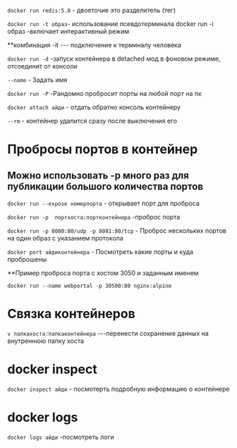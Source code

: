 
`docker run redis:5.0` - двоеточие это разделитель (тег)

`docker run -t образ`- использование псевдотерминала
docker run -i образ  -включает интерактивный режим 

**комбинация -it        --- подключение к терминалу человека


`docker run -d` -запуск контейнера в detached мод в фоновом режиме, отсоединит от консоли

`--name`    - Задать имя

`docker run -P` -Рандомно пробросит порты на любой порт на пк

`docker attach айди` - отдать обратно консоль контейнеру

`--rm`    - контейнер удалится сразу после выключения его




# Пробросы портов в контейнер

## Можно использовать -p много раз для публикации большого количества портов 

`docker run --expose номерпорта`  - открывает порт для проброса

`docker run -p  портхоста:портконтейнера`                   -проброс порта

`docker run -p 8080:80/udp -p 8081:80/tcp`   - Проброс нескольких портов на один образ с указанием протокола

`docker port айдиконтейнера`  -  Посмотреть какие порты и куда проброшены


**Пример проброса порта с хостом 3050 и заданным именем

`docker run --name webportal -p 30500:80 nginx:alpine`

# Связка контейнеров 

`v папкахоста:папкаконтейнера`  ---перенести сохранение данных на внутреннюю папку хоста



# docker inspect
`docker inspect айди` - посмотерть подробную информацию о контейнере




# docker logs 
`docker logs айди` -посмотреть логи

